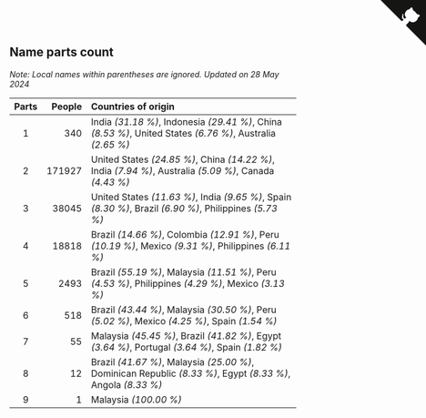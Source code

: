 ## Name parts count

*Note: Local names within parentheses are ignored.*
*Updated on 28 May 2024*

| Parts | People | Countries of origin |
| :--: | ---: | :--- |
| 1 | 340 | India *(31.18 %)*, Indonesia *(29.41 %)*, China *(8.53 %)*, United States *(6.76 %)*, Australia *(2.65 %)* |
| 2 | 171927 | United States *(24.85 %)*, China *(14.22 %)*, India *(7.94 %)*, Australia *(5.09 %)*, Canada *(4.43 %)* |
| 3 | 38045 | United States *(11.63 %)*, India *(9.65 %)*, Spain *(8.30 %)*, Brazil *(6.90 %)*, Philippines *(5.73 %)* |
| 4 | 18818 | Brazil *(14.66 %)*, Colombia *(12.91 %)*, Peru *(10.19 %)*, Mexico *(9.31 %)*, Philippines *(6.11 %)* |
| 5 | 2493 | Brazil *(55.19 %)*, Malaysia *(11.51 %)*, Peru *(4.53 %)*, Philippines *(4.29 %)*, Mexico *(3.13 %)* |
| 6 | 518 | Brazil *(43.44 %)*, Malaysia *(30.50 %)*, Peru *(5.02 %)*, Mexico *(4.25 %)*, Spain *(1.54 %)* |
| 7 | 55 | Malaysia *(45.45 %)*, Brazil *(41.82 %)*, Egypt *(3.64 %)*, Portugal *(3.64 %)*, Spain *(1.82 %)* |
| 8 | 12 | Brazil *(41.67 %)*, Malaysia *(25.00 %)*, Dominican Republic *(8.33 %)*, Egypt *(8.33 %)*, Angola *(8.33 %)* |
| 9 | 1 | Malaysia *(100.00 %)* |


<a href="https://github.com/jonatanklosko/wca_statistics" class="github-corner" aria-label="View source on Github"><svg width="80" height="80" viewBox="0 0 250 250" style="fill:#151513; color:#fff; position: absolute; top: 0; border: 0; right: 0;" aria-hidden="true"><path d="M0,0 L115,115 L130,115 L142,142 L250,250 L250,0 Z"></path><path d="M128.3,109.0 C113.8,99.7 119.0,89.6 119.0,89.6 C122.0,82.7 120.5,78.6 120.5,78.6 C119.2,72.0 123.4,76.3 123.4,76.3 C127.3,80.9 125.5,87.3 125.5,87.3 C122.9,97.6 130.6,101.9 134.4,103.2" fill="currentColor" style="transform-origin: 130px 106px;" class="octo-arm"></path><path d="M115.0,115.0 C114.9,115.1 118.7,116.5 119.8,115.4 L133.7,101.6 C136.9,99.2 139.9,98.4 142.2,98.6 C133.8,88.0 127.5,74.4 143.8,58.0 C148.5,53.4 154.0,51.2 159.7,51.0 C160.3,49.4 163.2,43.6 171.4,40.1 C171.4,40.1 176.1,42.5 178.8,56.2 C183.1,58.6 187.2,61.8 190.9,65.4 C194.5,69.0 197.7,73.2 200.1,77.6 C213.8,80.2 216.3,84.9 216.3,84.9 C212.7,93.1 206.9,96.0 205.4,96.6 C205.1,102.4 203.0,107.8 198.3,112.5 C181.9,128.9 168.3,122.5 157.7,114.1 C157.9,116.9 156.7,120.9 152.7,124.9 L141.0,136.5 C139.8,137.7 141.6,141.9 141.8,141.8 Z" fill="currentColor" class="octo-body"></path></svg></a><style>.github-corner:hover .octo-arm{animation:octocat-wave 560ms ease-in-out}@keyframes octocat-wave{0%,100%{transform:rotate(0)}20%,60%{transform:rotate(-25deg)}40%,80%{transform:rotate(10deg)}}@media (max-width:500px){.github-corner:hover .octo-arm{animation:none}.github-corner .octo-arm{animation:octocat-wave 560ms ease-in-out}}</style>
